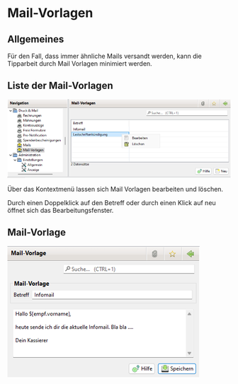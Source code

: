 # Mail-Vorlagen

## Allgemeines

Für den Fall, dass immer ähnliche Mails versandt werden, kann die Tipparbeit durch Mail Vorlagen minimiert werden.

## Liste der Mail-Vorlagen

![](img/MailVorlagenListeView.png)

Über das Kontextmenü lassen sich Mail Vorlagen bearbeiten und löschen.

Durch einen Doppelklick auf den Betreff oder durch einen Klick auf neu öffnet sich das Bearbeitungsfenster.

## Mail-Vorlage

![](img/MailVorlagenView.png)
 